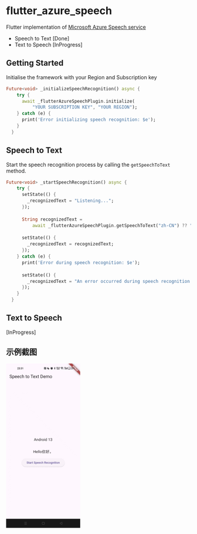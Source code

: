 # flutter_azure_speech

Flutter implementation of [Microsoft Azure Speech service](https://learn.microsoft.com/en-us/azure/ai-services/speech-service/)

 - Speech to Text [Done]
 - Text to Speech [InProgress]

## Getting Started

Initialise the framework with your Region and Subscription key

```dart
Future<void> _initializeSpeechRecognition() async {
    try {
      await _flutterAzureSpeechPlugin.initialize(
          "YOUR SUBSCRIPTION KEY", "YOUR REGION");
    } catch (e) {
      print('Error initializing speech recognition: $e');
    }
  }
```

## Speech to Text

Start the speech recognition process by calling the `getSpeechToText` method.

```dart
Future<void> _startSpeechRecognition() async {
    try {
      setState(() {
        _recognizedText = "Listening...";
      });

      String recognizedText =
          await _flutterAzureSpeechPlugin.getSpeechToText("zh-CN") ?? "";

      setState(() {
        _recognizedText = recognizedText;
      });
    } catch (e) {
      print('Error during speech recognition: $e');

      setState(() {
        _recognizedText = "An error occurred during speech recognition.";
      });
    }
  }
```

## Text to Speech

[InProgress]

## 示例截图

 <img src="images/android_demo.jpg" alt="Android示例截图" width="40%">
